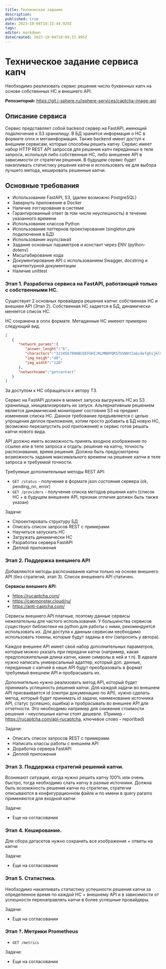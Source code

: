 ```yaml
---
title: Техническое задание
description: 
published: true
date: 2023-10-04T18:15:44.929Z
tags: 
editor: markdown
dateCreated: 2023-10-04T18:09:33.995Z
---
```


# Техническое задание сервиса капч

Необходимо реализовать сервис решения число буквенных капч на основе собственных НС и внешнего API. 

**Репозиторий:** https://git.i-sphere.ru/isphere-services/captcha-image-api


## Описание сервиса

Сервис представляет собой backend сервер на FastAPI, имеющий подключение к S3 хранилищу. В БД хранится информация о НС в формате onnx и метаинформация. Также backend имеет доступ к внешним сервисам, которые способны решить капчу. Сервис имеет набор HTTP REST API запросов для решения капч переданных в теле запроса, используя либо собственные НС, либо внешенее API в зависимости от стратегии решения. В будущем сервис будет накапливать статистику решения капчи и использовать ее для выбора лучшего метода, кешировать решенные капчи. 

## Основные требования

- Использование FastAPI, S3, (далее возможно PostgreSQL)
- Завернуть приложение в Docker 
- Наличие логгирования в системе
- Гарантированный ответ (в том числе неуспешность) в течении указанного времени
- Использование классов Python
- Использование паттернов проектирования (singleton для подключения в БД)
- Использование async/await
- Задание основных параметров и констант через ENV (python-dotenv)
- Масштабирование кода
- Документирование API с использованием Swagger, docstring и архитектурной документации
- Наличие unittest

### Этап 1. Разработка сервиса на FastAPI, работающий только с собственными НС.

Существует 2 основных провайдера решения капчи: собственная НС и внешнее API (Этап 2). 
Собственная НС задается в БД, динамически меняется список НС. 

НС сохранена в onnx формате. Метаданные НС имееют примерно следующий вид. 
```json
[
   {
      "network_params":{
         "answer_lenght":"6",
         "characters":"123456789ABCDEFGHIJKLMNOPQRSTUVWXYZabcdefghijklmnopqrstuvwxyz",
         "img_heigh":"40",
         "img_width":"120"
      },
      "networkname":"getcontact"
   }
]
```
За доступом к НС обращаться к автору ТЗ. 

Сервис на FastAPI должен в момент запуска выгружать НС из S3 хранилища, инициализировать их запуск. Альтернативным решением является динамический мониторинг состояния S3 на предмет изменения списка НС. Данное требование предъявляется с целью упрощения деплоя приложения, хотим просто добавить в БД новую НС, (возможно перезапустить pod приложения) и сервис готов решать капчи нового вида.

API должно иметь возможность принять входное изображение по ссылке или в теле запроса и отдать: решение на капчу, точность распознавания, время решения. Должна быть предусмотрена возможность задания максимального времени на решение капчи в теле запроса и требуемой точности. 

Требуемые дополнительные методы REST API:

- `GET /status` - получение в формате json состояния сервера (ok, pending_nn, error)
- `GET /providers` - получение списка методов решения капч (список НС + в будущем внешенее API, признак отличия должен быть также указан)

Задачи:
- Спроектировать структуру БД
- Описать список запросов REST с примерами
- Научиться запускать НС
- Загружать динамически НС
- Разработка сервера FastAPI
- Деплой приложения

### Этап 2. Поддержка внешнего API

Добавляются методы распознавания капчи только на основе внешнего API (без стратегий, этап 3). Список внешенего API статичен.

**Сервисы внешнего API**:
- https://rucaptcha.com/
- https://capmonster.cloud/ru/
- https://anti-captcha.com/

Сервисы внешнего API платные, поэтому данные сервисы нежелательны для частого использования. У большинства сервисов существуют библиотеки на python для работы с ними, рекомендуется использовать их. Для доступа к данным сервисам необходимо использовать токены, которые будут заданы в env (запросить у автора). 

Каждое внешнее API имеет свой набор дополнительных параметров, которые можно указать при передачи капчи (например, какая предположительная длина капчи, какие символы в ней и т.п). В идеале нужно написать универсальный адаптер, который доп. данные, переданные с капчей в наше API будут преобразовать в формат требуемый внешнем API и пробрасывать их.

Дополнительно нужно реализовать метод API, который будет принимать успешность решения капчи. Для каждой задачи во внешнем API присваивается id (смотри докуменацию по API), нужно сделать метод, который будет принимать id задачи, наименование источника API, статус (успешно, ошибка) и пробрасывать во внешнее API для отчетности. Это необходимо например для снижения стоимости решения - неуспешные капчи стоят дешевле. (Пример - https://rucaptcha.com/api-rucaptcha, ключевое слово - reportbad)

Задачи:
- Описать список запросов REST с примерами
- Написать классы работы с внешнем API
- Доработка сервера FastAPI
- Деплой приложения

### Этап 3. Поддержка стратегий решений капчи. 

Возникают ситуации, когда нужно решить капчу 100% или очень быстро, тогда необходимо слать капчу в разные источники. Должна быть возомжность решения капчи по стратегии, стратегии описываются в конфигурационном файле и по имени в query params применяются для входной капчи

Задачи:
- Еще на согласовании

### Этап 4. Кеширование. 

Для сбора датасетов нужно сохранять все изображения + ответы на капчи

Задачи:
- Еще на согласовании


### Этап 5. Статистика. 

Необходимо накапливать статистику успешности решения капчи за определенное время по каждой НС + внешнему API и в зависимости от успешности перенаправлять капчи в более успешные провайдеры. 

Задачи:
- Еще на согласовании

### Этап ?. Метрики Prometheus

- `GET /metrics`

Задачи:
- Еще на согласовании


